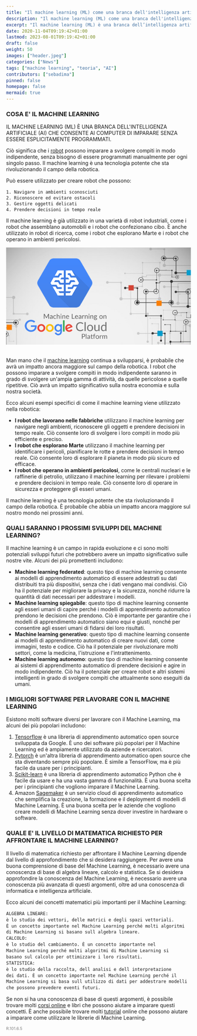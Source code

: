 ```yaml
---
title: "Il machine learning (ML) come una branca dell'intelligenza artificiale" 
description: "Il machine learning (ML) come una branca dell'intelligenza artificiale" 
excerpt: "Il machine learning (ML) è una branca dell’intelligenza artificiale (AI) che consente ai computer di imparare senza essere esplicitamente programmati..."
date: 2020-11-04T09:19:42+01:00
lastmod: 2023-08-01T09:19:42+01:00
draft: false
weight: 50
images: ["header.jpeg"]
categories: ["News"]
tags: ["machine learning", "teoria", "AI"]
contributors: ["sebadima"]
pinned: false
homepage: false
mermaid: true
---
```




### COSA E' IL MACHINE LEARNING

IL MACHINE LEARNING (ML) È UNA BRANCA DELL'INTELLIGENZA ARTIFICIALE (AI) CHE CONSENTE AI COMPUTER DI IMPARARE SENZA ESSERE ESPLICITAMENTE PROGRAMMATI. 

Ciò significa che i <a href="https://it.wikipedia.org/wiki/Robot" target="_blank" rel="noopener">robot</a>  possono imparare a svolgere compiti in modo indipendente, senza bisogno di essere programmati manualmente per ogni singolo passo.  Il machine learning è una tecnologia potente che sta rivoluzionando il campo della robotica. 

Può essere utilizzato per creare robot che possono:

    1. Navigare in ambienti sconosciuti
    2. Riconoscere ed evitare ostacoli
    3. Gestire oggetti delicati
    4. Prendere decisioni in tempo reale

Il machine learning è già utilizzato in una varietà di robot industriali, come i robot che assemblano automobili e i robot che confezionano cibo. È anche utilizzato in robot di ricerca, come i robot che esplorano Marte e i robot che operano in ambienti pericolosi.

<img width="800" class="x figure-img img-fluid lazyload blur-up" src="images/101.png" alt="Servizi cloud Google per il machine learning"> 

<br>
<br>

Man mano che il <a href="https://it.wikipedia.org/wiki/Apprendimento_automatico" target="_blank" rel="noopener">machine learning</a>    continua a svilupparsi, è probabile che avrà un impatto ancora maggiore sul campo della robotica. I robot che possono imparare a svolgere compiti in modo indipendente saranno in grado di svolgere un'ampia gamma di attività, da quelle pericolose a quelle ripetitive. Ciò avrà un impatto significativo sulla nostra economia e sulla nostra società.

Ecco alcuni esempi specifici di come il machine learning viene utilizzato nella robotica:

- **I robot che lavorano nelle fabbriche** utilizzano il machine learning per navigare negli ambienti, riconoscere gli oggetti e prendere decisioni in tempo reale. Ciò consente loro di svolgere i loro compiti in modo più efficiente e preciso.
- **I robot che esplorano Marte** utilizzano il machine learning per identificare i pericoli, pianificare le rotte e prendere decisioni in tempo reale. Ciò consente loro di esplorare il pianeta in modo più sicuro ed efficace.
- **I robot che operano in ambienti pericolosi**, come le centrali nucleari e le raffinerie di petrolio, utilizzano il machine learning per rilevare i problemi e prendere decisioni in tempo reale. Ciò consente loro di operare in sicurezza e proteggere gli esseri umani.

Il machine learning è una tecnologia potente che sta rivoluzionando il campo della robotica. È probabile che abbia un impatto ancora maggiore sul nostro mondo nei prossimi anni.


### QUALI SARANNO I PROSSIMI SVILUPPI DEL MACHINE LEARNING?

Il machine learning è un campo in rapida evoluzione e ci sono molti potenziali sviluppi futuri che potrebbero avere un impatto significativo sulle nostre vite. Alcuni dei più promettenti includono:

- **Machine learning federated**: questo tipo di machine learning consente ai modelli di apprendimento automatico di essere addestrati su dati distribuiti tra più dispositivi, senza che i dati vengano mai condivisi. Ciò ha il potenziale per migliorare la privacy e la sicurezza, nonché ridurre la quantità di dati necessari per addestrare i modelli.
- **Machine learning spiegabile**: questo tipo di machine learning consente agli esseri umani di capire perché i modelli di apprendimento automatico prendono le decisioni che prendono. Ciò è importante per garantire che i modelli di apprendimento automatico siano equi e giusti, nonché per consentire agli esseri umani di fidarsi dei loro risultati.
- **Machine learning generativo**: questo tipo di machine learning consente ai modelli di apprendimento automatico di creare nuovi dati, come immagini, testo e codice. Ciò ha il potenziale per rivoluzionare molti settori, come la medicina, l'istruzione e l'intrattenimento.
- **Machine learning autonomo**: questo tipo di machine learning consente ai sistemi di apprendimento automatico di prendere decisioni e agire in modo indipendente. Ciò ha il potenziale per creare robot e altri sistemi intelligenti in grado di svolgere compiti che attualmente sono eseguiti da umani.

### I MIGLIORI SOFTWARE PER LAVORARE CON IL MACHINE LEARNING

Esistono molti software diversi per lavorare con il Machine Learning, ma alcuni dei più popolari includono:

1. <a href="https://www.tensorflow.org/" target="_blank" rel="noopener">Tensorflow</a>    è una libreria di apprendimento automatico open source sviluppata da Google. È uno dei software più popolari per il Machine Learning ed è ampiamente utilizzato da aziende e ricercatori.
2. <a href="https://pytorch.org/" target="_blank" rel="noopener">Pytorch</a>    è un'altra libreria di apprendimento automatico open source che sta diventando sempre più popolare. È simile a TensorFlow, ma è più facile da usare per i principianti.
3. <a href="https://scikit-learn.org" target="_blank" rel="noopener">Scikit-learn</a>    è una libreria di apprendimento automatico Python che è facile da usare e ha una vasta gamma di funzionalità. È una buona scelta per i principianti che vogliono imparare il Machine Learning.
4. Amazon <a href="https://aws.amazon.com/sagemaker/" target="_blank" rel="noopener">Sagemaker</a> è un servizio cloud di apprendimento automatico che semplifica la creazione, la formazione e il deployment di modelli di Machine Learning. È una buona scelta per le aziende che vogliono creare modelli di Machine Learning senza dover investire in hardware o software.


### QUALE E' IL LIVELLO DI MATEMATICA RICHIESTO PER AFFRONTARE IL MACHINE LEARNING? 

Il livello di matematica richiesto per affrontare il Machine Learning dipende dal livello di approfondimento che si desidera raggiungere. Per avere una buona comprensione di base del Machine Learning, è necessario avere una conoscenza di base di algebra lineare, calcolo e statistica. Se si desidera approfondire la conoscenza del Machine Learning, è necessario avere una conoscenza più avanzata di questi argomenti, oltre ad una conoscenza di informatica e intelligenza artificiale.

Ecco alcuni dei concetti matematici più importanti per il Machine Learning:

```bash
ALGEBRA LINEARE: 
è lo studio dei vettori, delle matrici e degli spazi vettoriali. 
È un concetto importante nel Machine Learning perché molti algoritmi 
di Machine Learning si basano sull algebra lineare.
CALCOLO: 
è lo studio del cambiamento. È un concetto importante nel 
Machine Learning perché molti algoritmi di Machine Learning si 
basano sul calcolo per ottimizzare i loro risultati.
STATISTICA: 
è lo studio della raccolta, dell analisi e dell interpretazione 
dei dati. È un concetto importante nel Machine Learning perché il 
Machine Learning si basa sull utilizzo di dati per addestrare modelli 
che possono prevedere eventi futuri.
```

Se non si ha una conoscenza di base di questi argomenti, è possibile trovare molti <a href="https://www.google.com/search?q=corsi+online+e+libri+sul+machine+learning+free+PDF&client=firefox-b-d&sxsrf=AB5stBhaI5Imnbi2mZyhe-uqvhL2UlKBvg%3A1690989269103&ei=1XLKZKeiBf2Uxc8PoOWEsA8&ved=0ahUKEwjn4M_1ob6AAxV9SvEDHaAyAfYQ4dUDCA8&uact=5&oq=corsi+online+e+libri+sul+machine+learning+free+PDF&gs_lp=Egxnd3Mtd2l6LXNlcnAiMmNvcnNpIG9ubGluZSBlIGxpYnJpIHN1bCBtYWNoaW5lIGxlYXJuaW5nIGZyZWUgUERGMgUQIRigAUjjUVD2CFjTSnAAeAOQAQCYAd4BoAGAHKoBBjIuMjcuMbgBA8gBAPgBAcICBBAAGEfCAggQIRgWGB4YHcICBBAhGBXCAgcQIRigARgK4gMEGAAgQYgGAZAGCA&sclient=gws-wiz-serp" target="_blank" rel="noopener">corsi online</a>     e libri che possono aiutare a imparare questi concetti. È anche possibile trovare molti <a href="https://www.robotdazero.it/tags/machine-learning/" target="_blank" rel="noopener">tutorial</a> online che possono aiutare a imparare come utilizzare le librerie di Machine Learning.




<p style="font-size: 11px; color:gray">R.101.6.5</p>
